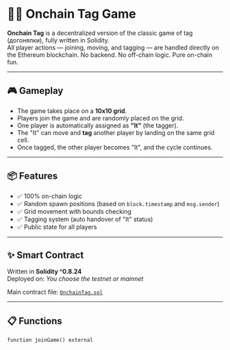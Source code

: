 # 🏃‍♂️ Onchain Tag Game

**Onchain Tag** is a decentralized version of the classic game of tag (догонялки), fully written in Solidity.  
All player actions — joining, moving, and tagging — are handled directly on the Ethereum blockchain. No backend. No off-chain logic. Pure on-chain fun.

---

## 🎮 Gameplay

- The game takes place on a **10x10 grid**.
- Players join the game and are randomly placed on the grid.
- One player is automatically assigned as **"It"** (the tagger).
- The "It" can move and **tag** another player by landing on the same grid cell.
- Once tagged, the other player becomes "It", and the cycle continues.

---

## 📦 Features

- ✅ 100% on-chain logic
- ✅ Random spawn positions (based on `block.timestamp` and `msg.sender`)
- ✅ Grid movement with bounds checking
- ✅ Tagging system (auto handover of "It" status)
- ✅ Public state for all players

---

## ✨ Smart Contract

Written in **Solidity ^0.8.24**  
Deployed on: _You choose the testnet or mainnet_

Main contract file: [`OnchainTag.sol`](./OnchainTag.sol)

---

## 📋 Functions

```solidity
function joinGame() external
